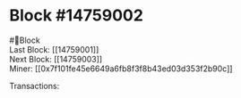 
Block #14759002
===============
  
#🧊Block  
Last Block: [[14759001]]  
Next Block: [[14759003]]  
Miner: [[0x7f101fe45e6649a6fb8f3f8b43ed03d353f2b90c]]  

 Transactions: